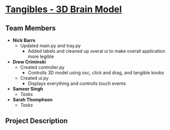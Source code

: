 # [Tangibles - 3D Brain Model](https://github.com/acrimin/tangibles)
## Team Members
* <b>Nick Barrs</b>
  * Updated main.py and tray.py
    * Added labels and cleaned up overal ui to make overall application more legible
* <b>Drew Criminski</b>
  * Created controller.py
    * Controlls 3D model using osc, click and drag, and tangible knobs
  * Created ui.py
    * Displays everything and controlls touch events
* <b>Sameer Singh</b>
  * <i>Tasks</i>
* <b>Sarah Thomphson</b>
  * <i>Tasks</i>

## Project Description

